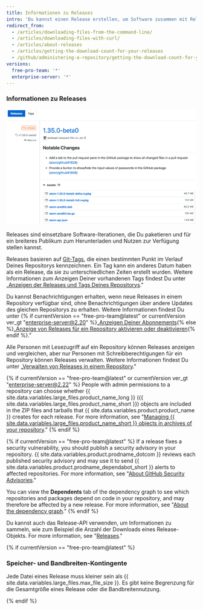 ```yaml
---
title: Informationen zu Releases
intro: 'Du kannst einen Release erstellen, um Software zusammen mit Release-Hinweisen und Links zu Binärdateien zu paketieren, damit sie von anderen Personen verwendet werden kann.'
redirect_from:
  - /articles/downloading-files-from-the-command-line/
  - /articles/downloading-files-with-curl/
  - /articles/about-releases
  - /articles/getting-the-download-count-for-your-releases
  - /github/administering-a-repository/getting-the-download-count-for-your-releases
versions:
  free-pro-team: '*'
  enterprise-server: '*'
---
```


### Informationen zu Releases

![Ein Überblick der Releases](/assets/images/help/releases/releases-overview.png)

Releases sind einsetzbare Software-Iterationen, die Du paketieren und für ein breiteres Publikum zum Herunterladen und Nutzen zur Verfügung stellen kannst.

Releases basieren auf [Git-Tags](https://git-scm.com/book/en/Git-Basics-Tagging), die einen bestimmten Punkt im Verlauf Deines Repositorys kennzeichnen. Ein Tag kann ein anderes Datum haben als ein Release, da sie zu unterschiedlichen Zeiten erstellt wurden. Weitere Informationen zum Anzeigen Deiner vorhandenen Tags findest Du unter „[Anzeigen der Releases und Tags Deines Repositorys](/github/administering-a-repository/viewing-your-repositorys-releases-and-tags)."

Du kannst Benachrichtigungen erhalten, wenn neue Releases in einem Repository verfügbar sind, ohne Benachrichtigungen über andere Updates des gleichen Repositorys zu erhalten. Weitere Informationen findest Du unter {% if currentVersion == "free-pro-team@latest" or currentVersion ver_gt "enterprise-server@2.20" %}„[Anzeigen Deiner Abonnements](/github/managing-subscriptions-and-notifications-on-github/viewing-your-subscriptions){% else %}„[Anzeige von Releases für ein Repository aktivieren oder deaktivieren](/github/receiving-notifications-about-activity-on-github/watching-and-unwatching-releases-for-a-repository){% endif %}."

Alle Personen mit Lesezugriff auf ein Repository können Releases anzeigen und vergleichen, aber nur Personen mit Schreibberechtigungen für ein Repository können Releases verwalten. Weitere Informationen findest Du unter „[Verwalten von Releases in einem Repository](/github/administering-a-repository/managing-releases-in-a-repository)."

{% if currentVersion == "free-pro-team@latest" or currentVersion ver_gt "enterprise-server@2.22" %}
People with admin permissions to a repository can choose whether {{ site.data.variables.large_files.product_name_long }} ({{ site.data.variables.large_files.product_name_short }}) objects are included in the ZIP files and tarballs that {{ site.data.variables.product.product_name }} creates for each release. For more information, see "[Managing {{ site.data.variables.large_files.product_name_short }} objects in archives of your repository](/github/administering-a-repository/managing-git-lfs-objects-in-archives-of-your-repository)."
{% endif %}

{% if currentVersion == "free-pro-team@latest" %}
If a release fixes a security vulnerability, you should publish a security advisory in your repository. {{ site.data.variables.product.prodname_dotcom }} reviews each published security advisory and may use it to send {{ site.data.variables.product.prodname_dependabot_short }} alerts to affected repositories. For more information, see "[About GitHub Security Advisories](/github/managing-security-vulnerabilities/about-github-security-advisories)."

You can view the **Dependents** tab of the dependency graph to see which repositories and packages depend on code in your repository, and may therefore be affected by a new release. For more information, see "[About the dependency graph](/github/visualizing-repository-data-with-graphs/about-the-dependency-graph)."
{% endif %}

Du kannst auch das Release-API verwenden, um Informationen zu sammeln, wie zum Beispiel die Anzahl der Downloads eines Release-Objekts. For more information, see "[Releases](/v3/repos/releases/)."

{% if currentVersion == "free-pro-team@latest" %}
### Speicher- und Bandbreiten-Kontingente

 Jede Datei eines Release muss kleiner sein als {{ site.data.variables.large_files.max_file_size }}. Es gibt keine Begrenzung für die Gesamtgröße eines Release oder die Bandbreitennutzung.

{% endif %}
